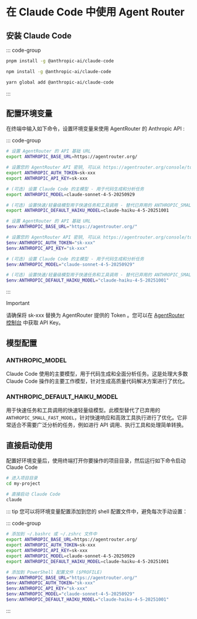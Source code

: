 # 在 Claude Code 中使用 Agent Router

## 安装 Claude Code

::: code-group

```bash [pnpm]
pnpm install -g @anthropic-ai/claude-code
```

```bash [npm]
npm install -g @anthropic-ai/claude-code
```

```bash [yarn]
yarn global add @anthropic-ai/claude-code
```

:::
## 配置环境变量

在终端中输入如下命令，设置环境变量来使用 AgentRouter 的 Anthropic API :

::: code-group

```bash [Linux/macOS]
# 设置 AgentRouter 的 API 基础 URL
export ANTHROPIC_BASE_URL=https://agentrouter.org/

# 设置您的 AgentRouter API 密钥, 可以从 https://agentrouter.org/console/token 获取
export ANTHROPIC_AUTH_TOKEN=sk-xxx
export ANTHROPIC_API_KEY=sk-xxx

# (可选) 设置 Claude Code 的主模型 - 用于代码生成和分析任务
export ANTHROPIC_MODEL=claude-sonnet-4-5-20250929

# (可选) 设置快速/轻量级模型用于快速任务和工具调用 - 替代已弃用的 ANTHROPIC_SMALL_FAST_MODEL
export ANTHROPIC_DEFAULT_HAIKU_MODEL=claude-haiku-4-5-20251001
```

```powershell [Windows PowerShell]
# 设置 AgentRouter 的 API 基础 URL
$env:ANTHROPIC_BASE_URL="https://agentrouter.org/"

# 设置您的 AgentRouter API 密钥, 可以从 https://agentrouter.org/console/token 获取
$env:ANTHROPIC_AUTH_TOKEN="sk-xxx"
$env:ANTHROPIC_API_KEY="sk-xxx"

# (可选) 设置 Claude Code 的主模型 - 用于代码生成和分析任务
$env:ANTHROPIC_MODEL="claude-sonnet-4-5-20250929"

# (可选) 设置快速/轻量级模型用于快速任务和工具调用 - 替代已弃用的 ANTHROPIC_SMALL_FAST_MODEL
$env:ANTHROPIC_DEFAULT_HAIKU_MODEL="claude-haiku-4-5-20251001"
```

:::

> [!IMPORTANT]
> 请确保将 sk-xxx 替换为 AgentRouter 提供的 Token 。您可以在 [AgentRouter 控制台](https://agentrouter.org/console/token ) 中获取 API Key。

## 模型配置

### ANTHROPIC_MODEL
Claude Code 使用的主要模型，用于代码生成和全面分析任务。这是处理大多数 Claude Code 操作的主要工作模型，针对生成高质量代码解决方案进行了优化。

### ANTHROPIC_DEFAULT_HAIKU_MODEL
用于快速任务和工具调用的快速轻量级模型。此模型替代了已弃用的 `ANTHROPIC_SMALL_FAST_MODEL`，针对快速响应和高效工具执行进行了优化。它非常适合不需要广泛分析的任务，例如进行 API 调用、执行工具和处理简单转换。

## 直接启动使用

配置好环境变量后，使用终端打开你要操作的项目目录，然后运行如下命令启动 Claude Code

```bash
# 进入项目目录
cd my-project

# 直接启动 Claude Code
claude
```
::: tip
您可以将环境变量配置添加到您的 shell 配置文件中，避免每次手动设置：

::: code-group

```bash [Linux/macOS]
# 添加到 ~/.bashrc 或 ~/.zshrc 文件中
export ANTHROPIC_BASE_URL=https://agentrouter.org/
export ANTHROPIC_AUTH_TOKEN=sk-xxx
export ANTHROPIC_API_KEY=sk-xxx
export ANTHROPIC_MODEL=claude-sonnet-4-5-20250929
export ANTHROPIC_DEFAULT_HAIKU_MODEL=claude-haiku-4-5-20251001
```

```powershell [Windows PowerShell]
# 添加到 PowerShell 配置文件 ($PROFILE)
$env:ANTHROPIC_BASE_URL="https://agentrouter.org/"
$env:ANTHROPIC_AUTH_TOKEN="sk-xxx"
$env:ANTHROPIC_API_KEY="sk-xxx"
$env:ANTHROPIC_MODEL="claude-sonnet-4-5-20250929"
$env:ANTHROPIC_DEFAULT_HAIKU_MODEL="claude-haiku-4-5-20251001"
```

:::
